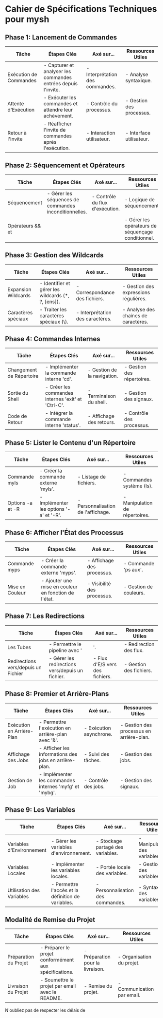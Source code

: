 # Cahier de Spécifications Techniques pour mysh

## Phase 1: Lancement de Commandes

| Tâche               | Étapes Clés                                  | Axé sur...                               | Ressources Utiles                 |
|---------------------|---------------------------------------------|-----------------------------------------|-----------------------------------|
| Exécution de Commandes | - Capturer et analyser les commandes entrées depuis l'invite. | - Interprétation des commandes. | - Analyse syntaxique.           |
| Attente d'Exécution   | - Exécuter les commandes et attendre leur achèvement. | - Contrôle du processus.     | - Gestion des processus.     |
| Retour à l'Invite     | - Réafficher l'invite de commandes après l'exécution. | - Interaction utilisateur.    | - Interface utilisateur.     |

## Phase 2: Séquencement et Opérateurs

| Tâche               | Étapes Clés                                         | Axé sur...                                    | Ressources Utiles                 |
|---------------------|----------------------------------------------------|----------------------------------------------|-----------------------------------|
| Séquencement        | - Gérer les séquences de commandes inconditionnelles. | - Contrôle du flux d'exécution.          | - Logique de séquencement.      |
| Opérateurs && et || | - Gérer les opérateurs de séquençage conditionnel.    | - Gestion des erreurs et succès.         | - Logique conditionnelle.       |

## Phase 3: Gestion des Wildcards

| Tâche               | Étapes Clés                             | Axé sur...                               | Ressources Utiles                 |
|---------------------|----------------------------------------|-----------------------------------------|-----------------------------------|
| Expansion Wildcards | - Identifier et gérer les wildcards (*, ?, [ens]). | - Correspondance des fichiers. | - Gestion des expressions régulières. |
| Caractères spéciaux | - Traiter les caractères spéciaux (\\). | - Interprétation des caractères. | - Analyse des chaînes de caractères.   |

## Phase 4: Commandes Internes

| Tâche               | Étapes Clés                       | Axé sur...                        | Ressources Utiles                 |
|---------------------|----------------------------------|----------------------------------|-----------------------------------|
| Changement de Répertoire | - Implémenter la commande interne 'cd'. | - Gestion de la navigation.  | - Gestion des répertoires.     |
| Sortie du Shell   | - Créer les commandes internes 'exit' et 'Ctrl-C'. | - Terminaison du shell. | - Gestion des signaux.       |
| Code de Retour    | - Intégrer la commande interne 'status'. | - Affichage des retours.   | - Contrôle des processus.    |

## Phase 5: Lister le Contenu d'un Répertoire

| Tâche               | Étapes Clés                              | Axé sur...                          | Ressources Utiles                 |
|---------------------|-----------------------------------------|------------------------------------|-----------------------------------|
| Commande myls     | - Créer la commande externe 'myls'. | - Listage de fichiers.       | - Commandes système (ls).    |
| Options -a et -R  | - Implémenter les options '-a' et '-R'. | - Personnalisation de l'affichage. | - Manipulation de répertoires. |

## Phase 6: Afficher l'État des Processus

| Tâche               | Étapes Clés                          | Axé sur...                       | Ressources Utiles                 |
|---------------------|-------------------------------------|---------------------------------|-----------------------------------|
| Commande myps     | - Créer la commande externe 'myps'. | - Affichage des processus.  | - Commande 'ps aux'.         |
| Mise en Couleur   | - Ajouter une mise en couleur en fonction de l'état. | - Visibilité des processus. | - Gestion de couleurs.     |

## Phase 7: Les Redirections

| Tâche               | Étapes Clés                      | Axé sur...                         | Ressources Utiles                 |
|---------------------|---------------------------------|-----------------------------------|-----------------------------------|
| Les Tubes         | - Permettre le pipeline avec '|'. | - Redirection des flux.        | - Gestion des tubes.         |
| Redirections vers/depuis un Fichier | - Gérer les redirections vers/depuis un fichier. | - Flux d'E/S vers des fichiers. | - Gestion des fichiers. |

## Phase 8: Premier et Arrière-Plans

| Tâche               | Étapes Clés                               | Axé sur...                            | Ressources Utiles                 |
|---------------------|------------------------------------------|--------------------------------------|-----------------------------------|
| Exécution en Arrière-Plan | - Permettre l'exécution en arrière-plan avec '&'. | - Exécution asynchrone.    | - Gestion des processus en arrière-plan. |
| Affichage des Jobs | - Afficher les informations des jobs en arrière-plan. | - Suivi des tâches.       | - Gestion des jobs.           |
| Gestion de Job      | - Implémenter les commandes internes 'myfg' et 'mybg'. | - Contrôle des jobs.     | - Gestion des signaux.       |

## Phase 9: Les Variables

| Tâche               | Étapes Clés                                | Axé sur...                             | Ressources Utiles                 |
|---------------------|-------------------------------------------|---------------------------------------|-----------------------------------|
| Variables d'Environnement | - Gérer les variables d'environnement. | - Stockage partagé des variables.  | - Manipulation des variables.  |
| Variables Locales   | - Implémenter les variables locales.     | - Portée locale des variables.      | - Gestion des variables.      |
| Utilisation des Variables | - Permettre l'accès et la définition de variables. | - Personnalisation des commandes. | - Syntaxe des variables.      |

## Modalité de Remise du Projet

| Tâche               | Étapes Clés                                | Axé sur...                             | Ressources Utiles                 |
|---------------------|-------------------------------------------|---------------------------------------|-----------------------------------|
| Préparation du Projet | - Préparer le projet conformément aux spécifications. | - Préparation pour la livraison.  | - Organisation du projet.    |
| Livraison du Projet  | - Soumettre le projet par email avec le README. | - Remise du projet.              | - Communication par email.   |

N'oubliez pas de respecter les délais de
